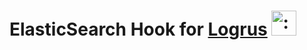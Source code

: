 # ElasticSearch Hook for [Logrus](https://github.com/Sirupsen/logrus) <img src="http://i.imgur.com/hTeVwmJ.png" width="40" height="40" alt=":walrus:" class="emoji" title=":walrus:"/>
<!-- img src="https://travis-ci.org/sohlich/elogrus.svg?branch=master" />

## FORK INFORMATION

@excalq's fork: fixes ElasticSearch v7 Deprecation warnings due to use of `Type()`.

## Releases
**Notice that the master branch always refers to the latest version of Elastic. If you want to use stable versions of elogus, you should use the packages released via [gopkg.in](https://gopkg.in).**

*Here's the version matrix:*

ElasticSearch version | Elastic version  | Package URL                              | Remarks |
----------------------|------------------|------------------------------------------|---------|
7.x                   | 7.0              | [`gopkg.in/sohlich/elogrus.v7`](http://gopkg.in/sohlich/elogrus.v7)| Use Go modules.
6.x                   | 6.0              | [`gopkg.in/sohlich/elogrus.v3`](http://gopkg.in/sohlich/elogrus.v3)| Actively maintained.
5.x                   | 5.0              | [`gopkg.in/sohlich/elogrus.v2`](http://gopkg.in/sohlich/elogrus.v2)| Actively maintained.
2.x                   | 3.0              | [`gopkg.in/sohlich/elogrus.v1`](http://gopkg.in/sohlich/elogrus.v1)| Deprecated. Please update.

*For elastic search 7.x*
```bash
# We name v7 to align with elastic v7
go get gopkg.in/sohlich/elogrus.v7
go get github.com/olivere/elastic/v7
```

*For elastic search 6.x*
```bash
go get gopkg.in/sohlich/elogrus.v3
go get github.com/olivere/elastic

```

*For elastic search 5.x*
```bash
go get gopkg.in/sohlich/elogrus.v2
go get gopkg.in/olivere/elastic.v5

```

## Changelog
- elastic 7.x support (currently in master)

## Usage

```go
package main

import (
	"github.com/olivere/elastic/v7"
	"github.com/sirupsen/logrus"
	"gopkg.in/sohlich/elogrus.v7"
)

func main() {
	log := logrus.New()
	client, err := elastic.NewClient(elastic.SetURL("http://localhost:9200"))
	if err != nil {
		log.Panic(err)
	}
	hook, err := elogrus.NewAsyncElasticHook(client, "localhost", logrus.DebugLevel, "mylog")
	if err != nil {
		log.Panic(err)
	}
	log.Hooks.Add(hook)

	log.WithFields(logrus.Fields{
		"name": "joe",
		"age":  42,
	}).Error("Hello world!")
}
```

### Asynchronous hook

```go
	...
	elogrus.NewAsyncElasticHook(client, "localhost", logrus.DebugLevel, "mylog")
	...
```
